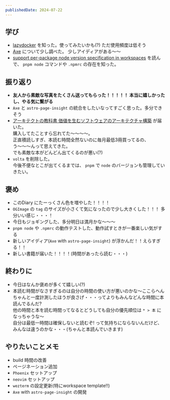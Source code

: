 ```yaml
---
publishedDate: 2024-07-22
---
```


## 学び
- [lazydocker](https://github.com/jesseduffield/lazydocker) を知った。使ってみたいかも(?) ただ使用頻度は低そう
- [Axe](https://www.deque.com/axe/) について少し調べた。 少しアイディアがある〜〜
- [support per-package node version specification in workspaces](https://github.com/pnpm/pnpm/issues/6720) を読んで、 `pnpm node` コマンドや `.npmrc` の存在を知った。

## 振り返り
- **友人から素敵な写真をたくさん送ってもらった！！！！！ 本当に嬉しかったし、やる気に繋がる**
- `Axe` と `astro-page-insight` の統合をしたいなってすごく思った。多分できそう
- [アーキテクトの教科書 価値を生むソフトウェアのアーキテクチャ構築](https://www.amazon.co.jp/dp/4798184772?psc=1&ref=ppx_yo2ov_dt_b_product_details) が届いた。  
購入してたことすら忘れてた〜〜〜〜。  
正直積読しすぎ、本読む時間全然ないのに毎月最低3冊買ってるの、う〜〜〜んって思えてきた。  
でも素敵な本がどんどん出てくるのが悪い(?)
- `volta` を削除した。  
今後不便なとこが出てくるまでは、 `pnpm` で `node` のバージョンも管理していきたい。

## 褒め
- このDiary にたーっくさん色を増やした！！！！
- `OGImage` の `tag` のサイズが小さくて気になったので少し大きくした！！！ 多分いい感じ・・・！
- 今日もジョギングした、多分明日は満月かな〜〜〜
- `pnpm node` や `.npmrc` の動作テストした、動作試すときが一番楽しい気がする
- 新しいアイディア(`Axe` with `astro-page-insight`) が浮かんだ！！えらすぎる！！
- 新しい書籍が届いた！！！！(時間があったら読む・・・)

## 終わりに
- 今日はなんか褒めが多くて嬉しい(?)
- 本読む時間がなさすぎるのは自分の時間の使い方が悪いのかな〜ここらへんちゃんと一度計測したほうが良さげ・・・ってよりもみんなどんな時間に本読んでるんだ?  
他の時間と本を読む時間ってなるとどうしても自分の優先順位は `* > 本` になっちゃうな〜  
自分は最低一時間は確保しないと読むぞ! って気持ちにならないんだけど、みんなは違うのかな・・・(ちゃんと本読んでいきます)


## やりたいことメモ
- build 時間の改善
- ページネーション追加
- `Phoenix` セットアップ
- `neovim` セットアップ
- `wezterm` の設定更新(特にworkspace template!!)
- `Axe` with `astro-page-insight` の開発
